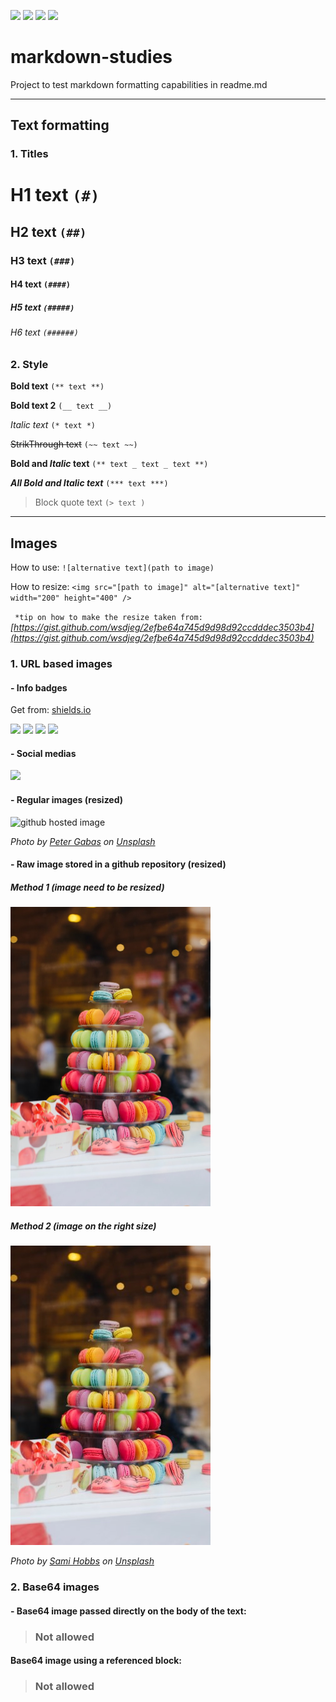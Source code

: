 ![](https://img.shields.io/github/issues/weritontmachado/markdown-studies) ![](https://img.shields.io/github/forks/weritontmachado/markdown-studies) ![](https://img.shields.io/github/stars/weritontmachado/markdown-studies) ![](https://img.shields.io/github/license/weritontmachado/markdown-studies) 

# markdown-studies
Project to test markdown formatting capabilities in readme.md

-----

## Text formatting


### 1. Titles

# H1 text `(#)`
## H2 text `(##)`
### H3 text `(###)`
#### H4 text `(####)`
##### H5 text `(#####)`
###### H6 text `(######)`

### 2. Style 

**Bold text** `(** text **)`

__Bold text 2__ `(__ text __)`

*Italic text* `(* text *)`

~~StrikThrough text~~ `(~~ text ~~)`

**Bold and _Italic_ text** `(** text _ text _ text **)`

***All Bold and Italic text*** `(*** text ***)`

> Block quote text `(> text )`

-----

## Images


How to use: `![alternative text](path to image)`

How to resize: `<img src="[path to image]" alt="[alternative text]" width="200" height="400" />`

` *tip on how to make the resize taken from:` *[https://gist.github.com/wsdjeg/2efbe64a745d9d98d92ccdddec3503b4](https://gist.github.com/wsdjeg/2efbe64a745d9d98d92ccdddec3503b4)*


### 1. URL based images

#### - Info badges

Get from: [shields.io](https://shields.io/)

![](https://img.shields.io/github/issues/weritontmachado/markdown-studies) ![](https://img.shields.io/github/forks/weritontmachado/markdown-studies) ![](https://img.shields.io/github/stars/weritontmachado/markdown-studies) ![](https://img.shields.io/github/license/weritontmachado/markdown-studies) 

#### - Social medias

![](https://img.shields.io/twitter/url?url=https%3A%2F%2Fgithub.com%2Fweritontmachado%2Fmarkdown-studies)

#### - Regular images (resized)

<img src="https://images.unsplash.com/photo-1489186397658-228f2a7ac8ee?ixlib=rb-1.2.1&ixid=eyJhcHBfaWQiOjEyMDd9&auto=format&fit=crop&w=1350&q=80" alt="github hosted image"  width="320" height="213" />

*Photo by [Peter Gabas](https://unsplash.com/@petergabas "Peter Gabas") on [Unsplash](https://unsplash.com/photos/IDNBHZTamQ8 "Unsplash")*


#### - Raw image stored in a github repository (resized)

##### Method 1 (image need to be resized)

<img src="https://raw.githubusercontent.com/weritontmachado/markdown-studies/master/img/sami-hobbs-EU4Cs2zKFTk-unsplash.jpg?raw=true" alt="github repository image"  width="320" height="479" />

##### Method 2 (image on the right size)

![github repository image](img/sami-hobbs-EU4Cs2zKFTk-unsplash-resized.jpg)

*Photo by [Sami Hobbs](https://unsplash.com/@sahobbs "Sami Hobbs") on [Unsplash](https://unsplash.com/photos/EU4Cs2zKFTk "Unsplash")*


### 2. Base64 images

#### - Base64 image passed directly on the body of the text: 

> ### Not allowed

#### Base64 image using a referenced block:

> ### Not allowed






